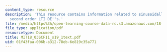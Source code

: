 ```yaml
---
content_type: resource
description: 'This resource contains information related to sinusoidally driven systems:
  second order LTI DE''s.'
file: /media/https%3A/open-learning-course-data-rc.s3.amazonaws.com/18-03sc-differential-equations-fall-2011/01f43faa006ba31278eb6e819c35a771_MIT18_03SCF11_s19_1text.pdf
file_type: application/pdf
resourcetype: Document
title: MIT18_03SCF11_s19_1text.pdf
uid: 01f43faa-006b-a312-78eb-6e819c35a771
---
```

